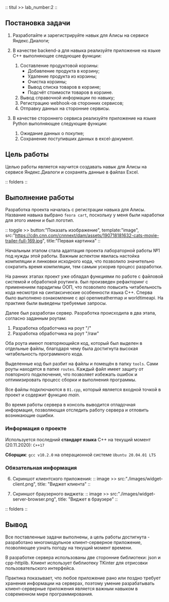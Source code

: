 :: titul >> lab_number:2 ::

## Постановка задачи

1. Разработайте и зарегистрируйте навык для Алисы на сервисе Яндекс.Диалоги;

2. В качестве backend-a для навыка реализуйте приложение на языке С++ выполняющее следующие функции:
   1. Составление продуктовой корзины:
      * Добавление продукта в корзину;
      * Удаление продукта из корзины;
      * Очистка корзины;
      * Вывод списка товаров в корзине;
      * Подсчёт стоимости товаров в корзине.
   2. Вывод справочной информации по навыку;
   3. Регистрацию webhook-ов сторонних сервисов;
   4. Отправку данных на сторонние сервисы. 

3. В качестве стороннего сервиса реализуйте приложение на языке Python выполняющее следующие функции:
   1. Ожидание данных о покупке;
   2. Сохранение поступивших данных в excel-документ.

## Цель работы
Целью работы является научится создавать навык для Алисы на сервисе Яндекс.Диалоги и сохранять данные в файлах Excel.

:: folders ::

## Выполнение работы

Разработка проекта началась с регистрации навыка для Алисы. Название навыка выбрано `feora cart`, поскольку у меня были наработки для этого имени и был логотип.

:: 
toggle >> button:"Показать изображение", 
   template:"image", 
   src:"https://cdn.cnn.com/cnnnext/dam/assets/190718181632-cats-movie-trailer-full-169.jpg",
   title:"Первая картинка"
::

Начальным этапом стала адаптация проекта лабораторной работы №1 под нужды этой работы. Важным аспектом явилась настойка компиляции и линковки исходного кода, что позволило значительно сократить время компиляции, тем самым ускорив процесс разработки.

На ранних этапах проект уже обладал функциями по работе с файловой системой и обработкой роутинга. был произведен рефакторинг с применением парадигмы ООП, что позволило повысить читабельность кода несмотря на синтаксические особенности языка С++.
Сперва было выполнено ознакомление с api openweathermap и worldtimeapi. На практике были выведены требуемые запросы.

Далее был разработан сервер. Разработка происходила в два этапа, согласно заданным роутам:

1. Разработка обработчика на роут "/"
2. Разработка обработчика на роут "/raw"

Оба роута имеют повторяющийся код, который был выделен в отдельные файлы, благодаря чему была достигнута высокая читабельность программного кода.

Выделенные код был разбит на файлы и помещён в папку `tools`. Сами роуты находятся в папке `routes`. Каждый файл имеет защиту от повторного подключения, что позволяет избежать ошибок и оптимизировать процесс сборки и выполнения программы.

Все файлы подключаются в `01.cpp`, который является входной точкой в проект и содержит функцию *main*.

Во время работы сервера в консоль выводится отладочная информация, позволяющая отследить работу сервера и отловить возникающие ошибки.

### Информация о проекте

Используется последний **стандарт языка** С++ на текущий момент (20.11.2020): `С++17`

**Сборщик**: `gcc v10.2.0` на операционной системе `Ubuntu 20.04.01 LTS`

### Обязательная информация

6. Скриншот клиентского приложения:
:: image >> 
      src:"./images/widget-client.png", 
      title: "Виджет клиента" ::

7. Скриншот браузерного виджета:
:: image >> 
      src:"./images/widget-server-browser.png", 
      title: "Виджет в браузере" ::


:: folders ::
## Вывод
Все поставленные задачи выполнены, а цель работы достигнута - разработано многомодульное клиент-серверное приложение, позволяющее узнать погоду на текущий момент времени. 

В разработке сервера использованы две сторонние библиотеки: json и cpp-httplib. Клиент использует библиотеку TKinter для отрисовки пользовательского интерфейса.

Практика показывает, что любое приложение рано или поздно требует хранения информации на серверах, поэтому умение разрабатывать клиент-серверные приложения является важным навыком в современном мире программирования.